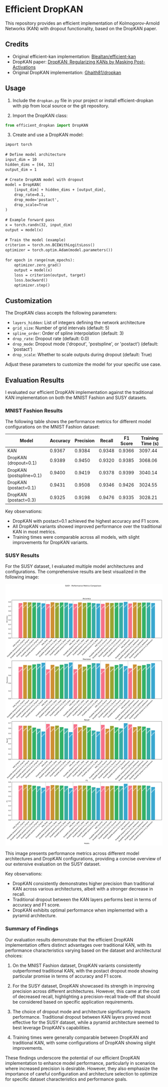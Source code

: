 # Efficient DropKAN

This repository provides an efficient implementation of Kolmogorov-Arnold Networks (KAN) with dropout functionality, based on the DropKAN paper.

## Credits

- Original efficient-kan implementation: [Blealtan/efficient-kan](https://github.com/Blealtan/efficient-kan)
- DropKAN paper: [DropKAN: Regularizing KANs by Masking Post-Activations](https://arxiv.org/abs/2407.13044)
- Original DropKAN implementation: [Ghaith81/dropkan](https://github.com/Ghaith81/dropkan)

## Usage

1. Include the `dropkan.py` file in your project or install efficient-dropkan with pip from local source or the git repository.

2. Import the DropKAN class:

```python
from efficient_dropkan import DropKAN
```
3. Create and use a DropKAN model:
```
import torch

# Define model architecture
input_dim = 10
hidden_dims = [64, 32]
output_dim = 1

# Create DropKAN model with dropout
model = DropKAN(
    [input_dim] + hidden_dims + [output_dim],
    drop_rate=0.1,
    drop_mode='postact',
    drop_scale=True
)

# Example forward pass
x = torch.randn(32, input_dim)
output = model(x)

# Train the model (example)
criterion = torch.nn.BCEWithLogitsLoss()
optimizer = torch.optim.Adam(model.parameters())

for epoch in range(num_epochs):
    optimizer.zero_grad()
    output = model(x)
    loss = criterion(output, target)
    loss.backward()
    optimizer.step()
```

## Customization

The DropKAN class accepts the following parameters:

- `layers_hidden`: List of integers defining the network architecture
- `grid_size`: Number of grid intervals (default: 5)
- `spline_order`: Order of spline interpolation (default: 3)
- `drop_rate`: Dropout rate (default: 0.0)
- `drop_mode`: Dropout mode ('dropout', 'postspline', or 'postact') (default: 'postact')
- `drop_scale`: Whether to scale outputs during dropout (default: True)

Adjust these parameters to customize the model for your specific use case.

## Evaluation Results

I evaluated our efficient DropKAN implementation against the traditional KAN implementation on both the MNIST Fashion and SUSY datasets.

### MNIST Fashion Results

The following table shows the performance metrics for different model configurations on the MNIST Fashion dataset:

| Model | Accuracy | Precision | Recall | F1 Score | Training Time (s) |
|-------|----------|-----------|--------|----------|-------------------|
| KAN | 0.9367 | 0.9384 | 0.9348 | 0.9366 | 3097.44 |
| DropKAN (dropout=0.1) | 0.9389 | 0.9450 | 0.9320 | 0.9385 | 3068.06 |
| DropKAN (postspline=0.1) | 0.9400 | 0.9419 | 0.9378 | 0.9399 | 3040.14 |
| DropKAN (postact=0.1) | 0.9431 | 0.9508 | 0.9346 | 0.9426 | 3024.55 |
| DropKAN (postact=0.3) | 0.9325 | 0.9198 | 0.9476 | 0.9335 | 3028.21 |

Key observations:
- DropKAN with postact=0.1 achieved the highest accuracy and F1 score.
- All DropKAN variants showed improved performance over the traditional KAN in most metrics.
- Training times were comparable across all models, with slight improvements for DropKAN variants.

### SUSY Results

For the SUSY dataset, I evaluated multiple model architectures and configurations. The comprehensive results are best visualized in the following image:

![SUSY Results](tests/results/susy_performance_metrics.png)

This image presents performance metrics across different model architectures and DropKAN configurations, providing a concise overview of our extensive evaluation on the SUSY dataset.

Key observations:
- DropKAN consistently demonstrates higher precision than traditional KAN across various architectures, albeit with a stronger decrease in recall.
- Traditional dropout between the KAN layers performs best in terms of accuracy and F1 score.
- DropKAN exhibits optimal performance when implemented with a pyramid architecture.

### Summary of Findings

Our evaluation results demonstrate that the efficient DropKAN implementation offers distinct advantages over traditional KAN, with its performance characteristics varying based on the dataset and architectural choices:

1. On the MNIST Fashion dataset, DropKAN variants consistently outperformed traditional KAN, with the postact dropout mode showing particular promise in terms of accuracy and F1 score.

2. For the SUSY dataset, DropKAN showcased its strength in improving precision across different architectures. However, this came at the cost of decreased recall, highlighting a precision-recall trade-off that should be considered based on specific application requirements.

3. The choice of dropout mode and architecture significantly impacts performance. Traditional dropout between KAN layers proved most effective for the SUSY dataset, while a pyramid architecture seemed to best leverage DropKAN's capabilities.

4. Training times were generally comparable between DropKAN and traditional KAN, with some configurations of DropKAN showing slight improvements.

These findings underscore the potential of our efficient DropKAN implementation to enhance model performance, particularly in scenarios where increased precision is desirable. However, they also emphasize the importance of careful configuration and architecture selection to optimize for specific dataset characteristics and performance goals.